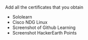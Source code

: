 Add all the certificates that you obtain
* Sololearn
* Cisco NDG Linux
* Screenshot of Github Learning
* Screenshot HackerEarth Points
